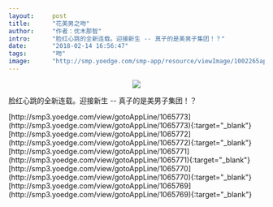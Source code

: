 ```yaml
---
layout:     post
title:      "花美男之吻"
author:     "作者：优木那智"
intro:      "脸红心跳的全新连载。迎接新生 -- 真子的是美男子集团！？"
date:       "2018-02-14 16:56:47"
tags:       "吻"
image:      "http://smp.yoedge.com/smp-app/resource/viewImage/1002265appline.png"
---
```

<div style="text-align: center">
<p><img src="http://smp.yoedge.com/smp-app/resource/viewImage/1002265appline.png"/></p>
</div>
<p class="post-meta">
<span>脸红心跳的全新连载。迎接新生 -- 真子的是美男子集团！？</span>
</p>
[http://smp3.yoedge.com/view/gotoAppLine/1065773](http://smp3.yoedge.com/view/gotoAppLine/1065773){:target="_blank"}
[http://smp3.yoedge.com/view/gotoAppLine/1065772](http://smp3.yoedge.com/view/gotoAppLine/1065772){:target="_blank"}
[http://smp3.yoedge.com/view/gotoAppLine/1065771](http://smp3.yoedge.com/view/gotoAppLine/1065771){:target="_blank"}
[http://smp3.yoedge.com/view/gotoAppLine/1065770](http://smp3.yoedge.com/view/gotoAppLine/1065770){:target="_blank"}
[http://smp3.yoedge.com/view/gotoAppLine/1065769](http://smp3.yoedge.com/view/gotoAppLine/1065769){:target="_blank"}


